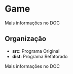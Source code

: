# Game

Mais informações no DOC

## Organização

* **src**: Programa Original
* **dist**: Programa Refatorado

Mais informações no DOC
